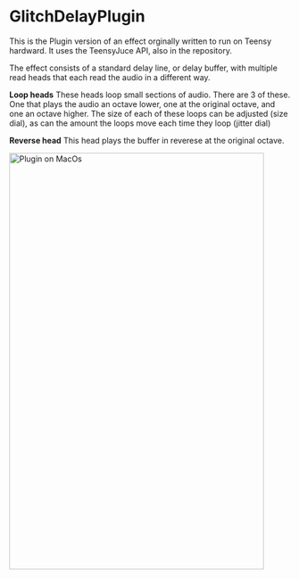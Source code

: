 # GlitchDelayPlugin

This is the Plugin version of an effect orginally written to run on Teensy hardward. It uses the TeensyJuce API, also in the repository.

The effect consists of a standard delay line, or delay buffer, with multiple read heads that each read the audio in a different way.

**Loop heads**
These heads loop small sections of audio. There are 3 of these. One that plays the audio an octave lower, one at the original octave, and one an octave higher. The size of each of these loops can be adjusted (size dial), as can the amount the loops move each time they loop (jitter dial)

**Reverse head** 
This head plays the buffer in reverese at the original octave.

<img src="https://user-images.githubusercontent.com/18176564/32569049-e84dc710-c4b7-11e7-9e0f-059c36c37f17.png" alt="Plugin on MacOs" width="456" height="747">





